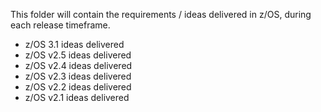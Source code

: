 This folder will contain the requirements / ideas delivered in z/OS, during each release timeframe.

- z/OS 3.1 ideas delivered
- z/OS v2.5 ideas delivered
- z/OS v2.4 ideas delivered
- z/OS v2.3 ideas delivered
- z/OS v2.2 ideas delivered
- z/OS v2.1 ideas delivered
